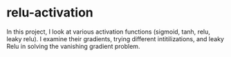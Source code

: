 # relu-activation

In this project, I look at various activation functions (sigmoid, tanh, relu, leaky relu). I examine their gradients, trying different intitilizations, and leaky Relu in solving the vanishing gradient problem.
